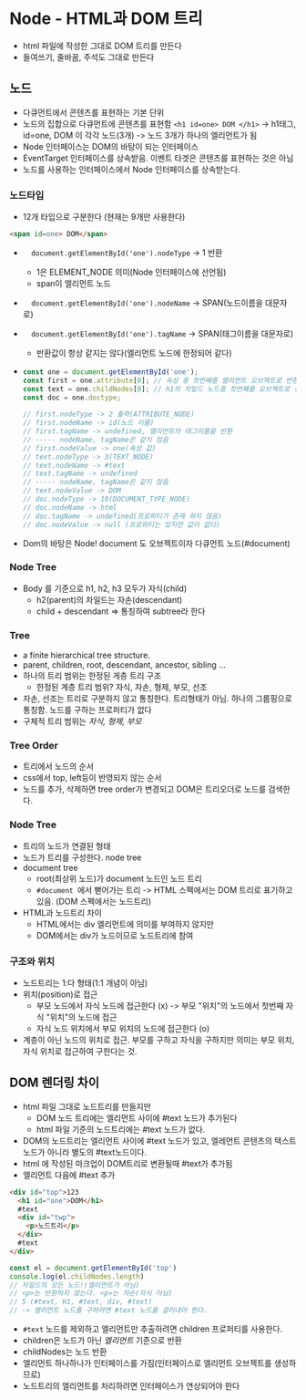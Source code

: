 # Node - HTML과 DOM 트리
- html 파일에 작성한 그대로 DOM 트리를 만든다
- 들여쓰기, 줄바꿈, 주석도 그대로 만든다

## 노드
- 다큐먼트에서 콘텐츠를 표현하는 기본 단위
- 노드의 집합으로 다큐먼트에 콘텐츠를 표현함
``` <h1 id=one> DOM </h1> ``` -> h1태그, id=one, DOM 이 각각 노드(3개) -> 노드 3개가 하나의 엘리먼트가 됨
- Node 인터페이스는 DOM의 바탕이 되는 인터페이스
- EventTarget 인터페이스를 상속받음. 이벤트 타겟은 콘텐츠를 표현하는 것은 아님
- 노드를 사용하는 인터페이스에서 Node 인터페이스를 상속받는다.

### 노드타입 
- 12개 타입으로 구분한다 (현재는 9개만 사용한다)
```html
<span id=one> DOM</span>
```
- ```  document.getElementById('one').nodeType``` -> 1 반환
  - 1은 ELEMENT_NODE 의미(Node 인터페이스에 선언됨)
  - span이 엘리먼트 노드
- ```  document.getElementById('one').nodeName``` -> SPAN(노드이름을 대문자로)
- ```  document.getElementById('one').tagName``` -> SPAN(태그이름을 대문자로)
  - 반환값이 항상 같지는 않다(엘리먼트 노드에 한정되어 같다)

- ```  js
  const one = document.getElementById('one');
  const first = one.attribute[0]; // 속성 중 첫번째를 엘리먼트 오브젝트로 반환
  const text = one.childNodes[0]; // h1의 차일드 노드중 첫번째를 오브젝트로 생성하여 반환
  const doc = one.doctype;
   
  // first.nodeType -> 2 출력(ATTRIBUTE_NODE)
  // first.nodeName -> id(노드 이름)
  // first.tagName -> undefined, 엘리먼트의 태그이름을 반환
  // ----- nodeName, tagName은 같지 않음
  // first.nodeValue -> one(속성 값)
  // text.nodeType -> 3(TEXT_NODE)
  // text.nodeName -> #text
  // text.tagName -> undefined
  // ----- nodeName, tagName은 같지 않음 
  // text.nodeValue -> DOM
  // doc.nodeType -> 10(DOCUMENT_TYPE_NODE) 
  // doc.nodeName -> html
  // doc.tagName -> undefined(프로퍼티가 존재 하지 않음)
  // doc.nodeValue -> null (프로퍼티는 있지만 값이 없다)
  
  ```
- Dom의 바탕은 Node! document 도 오브젝트이자 다큐먼트 노드(#document)

### Node Tree
- Body 를 기준으로 h1, h2, h3 모두가 자식(child) 
  - h2(parent)의 차일드는 자손(descendant)
  - child + descendant => 통칭하여 subtree라 한다

### Tree
-  a finite hierarchical tree structure.
- parent, children, root, descendant, ancestor, sibling ... 
- 하나의 트리 범위는 한정된 게층 트리 구조
  - 한정된 계층 트리 범위? 자식, 자손, 형제, 부모, 선조
- 자손, 선조는 트리로 구분하지 않고 통칭한다. 트리형태가 아님. 하나의 그룹핑으로 통칭함. 노드를 구하는 프로퍼티가 없다
- 구체적 트리 범위는 *자식, 형제, 부모*

### Tree Order
- 트리에서 노드의 순서
- css에서 top, left등이 반영되지 않는 순서
- 노드를 추가, 삭제하면 tree order가 변경되고 DOM은 트리오더로 노드를 검색한다.

### Node Tree
- 트리의 노드가 연결된 형태
- 노드가 트리를 구성한다. node tree
- document tree
  - root(최상위 노드)가 document 노드인 노드 트리
  - ```#document ```에서 뻗어가는 트리 -> HTML 스펙에서는 DOM 트리로 표기하고 있음. (DOM 스펙에서는 노드트리)
- HTML과 노드트리 차이
  - HTML에서는 div 엘리먼트에 의미를 부여하지 않지만
  - DOM에서는 div가 노드이므로 노드트리에 참여
  
### 구조와 위치
- 노드트리는 1:다 형태(1:1 개념이 아님) 
- 위치(position)로 접근
  - 부모 노드에서 자식 노드에 접근한다 (x) -> 부모 "위치"의 노드에서 첫번째 자식 "위치"의 노드에 접근
  - 자식 노드 위치에서 부모 위치의 노드에 접근한다 (o)
- 계층이 아닌 노드의 위치로 접근. 부모를 구하고 자식을 구하지만 의미는 부모 위치, 자식 위치로 접근하여 구한다는 것.

## DOM 렌더링 차이
- html 파일 그대로 노드트리를 만들지만
  - DOM 노드 트리에는 엘리먼트 사이에 #text 노드가 추가된다
  - html 파일 기준의 노드트리에는 #text 노드가 없다.
- DOM의 노드트리는 엘리먼트 사이에 #text 노드가 있고, 엘레먼트 콘텐츠의 텍스트 노드가 아니라 별도의 #text노드이다.
- html 에 작성된 마크업이 DOM트리로 변환될때 #text가 추가됨
- 엘리먼트 다음에 #text 추가
```html
<div id="top">123
  <h1 id="one">DOM</h1>
  #text
  <div id="twp">
    <p>노드트리</p>
  </div>
  #text
</div>
```
```js
const el = document.getElementById('top')
console.log(el.childNodes.length) 
// 차일드의 모든 노드!(엘리먼트가 아님)
// <p>는 반환하지 않는다. <p>는 자손(자식 아님)
// 5 (#text, H1, #text, div, #text)
// -> 엘리먼트 노드를 구하려면 #text 노드를 걸러내야 한다.
```
- ```#text``` 노드를 제외하고 엘리먼트만 추출하려면 children 프로퍼티를 사용한다.
- children은 노드가 아닌 *엘리먼트* 기준으로 반환
- childNodes는 노드 반환
- 엘리먼트 하나하나가 인터페이스를 가짐(인터페이스로 엘리먼트 오브젝트를 생성하므로)
- 노드트리의 엘리먼트를 처리하려면 인터페이스가 연상되어야 한다
